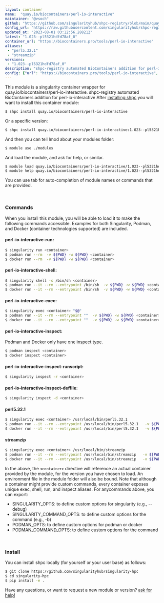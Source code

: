 ```yaml
---
layout: container
name:  "quay.io/biocontainers/perl-io-interactive"
maintainer: "@vsoch"
github: "https://github.com/singularityhub/shpc-registry/blob/main/quay.io/biocontainers/perl-io-interactive/container.yaml"
config_url: "https://raw.githubusercontent.com/singularityhub/shpc-registry/main/quay.io/biocontainers/perl-io-interactive/container.yaml"
updated_at: "2023-08-01 03:12:56.288212"
latest: "1.023--pl5321hdfd78af_0"
container_url: "https://biocontainers.pro/tools/perl-io-interactive"
aliases:
 - "perl5.32.1"
 - "streamzip"
versions:
 - "1.023--pl5321hdfd78af_0"
description: "shpc-registry automated BioContainers addition for perl-io-interactive"
config: {"url": "https://biocontainers.pro/tools/perl-io-interactive", "maintainer": "@vsoch", "description": "shpc-registry automated BioContainers addition for perl-io-interactive", "latest": {"1.023--pl5321hdfd78af_0": "sha256:ec3636f462521e8d85205ff1b41983245844ef66f4fc285d38618a56b05b06d9"}, "tags": {"1.023--pl5321hdfd78af_0": "sha256:ec3636f462521e8d85205ff1b41983245844ef66f4fc285d38618a56b05b06d9"}, "docker": "quay.io/biocontainers/perl-io-interactive", "aliases": {"perl5.32.1": "/usr/local/bin/perl5.32.1", "streamzip": "/usr/local/bin/streamzip"}}
---
```


This module is a singularity container wrapper for quay.io/biocontainers/perl-io-interactive.
shpc-registry automated BioContainers addition for perl-io-interactive
After [installing shpc](#install) you will want to install this container module:


```bash
$ shpc install quay.io/biocontainers/perl-io-interactive
```

Or a specific version:

```bash
$ shpc install quay.io/biocontainers/perl-io-interactive:1.023--pl5321hdfd78af_0
```

And then you can tell lmod about your modules folder:

```bash
$ module use ./modules
```

And load the module, and ask for help, or similar.

```bash
$ module load quay.io/biocontainers/perl-io-interactive/1.023--pl5321hdfd78af_0
$ module help quay.io/biocontainers/perl-io-interactive/1.023--pl5321hdfd78af_0
```

You can use tab for auto-completion of module names or commands that are provided.

<br>

### Commands

When you install this module, you will be able to load it to make the following commands accessible.
Examples for both Singularity, Podman, and Docker (container technologies supported) are included.

#### perl-io-interactive-run:

```bash
$ singularity run <container>
$ podman run --rm  -v ${PWD} -w ${PWD} <container>
$ docker run --rm  -v ${PWD} -w ${PWD} <container>
```

#### perl-io-interactive-shell:

```bash
$ singularity shell -s /bin/sh <container>
$ podman run --it --rm --entrypoint /bin/sh  -v ${PWD} -w ${PWD} <container>
$ docker run --it --rm --entrypoint /bin/sh  -v ${PWD} -w ${PWD} <container>
```

#### perl-io-interactive-exec:

```bash
$ singularity exec <container> "$@"
$ podman run --it --rm --entrypoint ""  -v ${PWD} -w ${PWD} <container> "$@"
$ docker run --it --rm --entrypoint ""  -v ${PWD} -w ${PWD} <container> "$@"
```

#### perl-io-interactive-inspect:

Podman and Docker only have one inspect type.

```bash
$ podman inspect <container>
$ docker inspect <container>
```

#### perl-io-interactive-inspect-runscript:

```bash
$ singularity inspect -r <container>
```

#### perl-io-interactive-inspect-deffile:

```bash
$ singularity inspect -d <container>
```


#### perl5.32.1

```bash
$ singularity exec <container> /usr/local/bin/perl5.32.1
$ podman run --it --rm --entrypoint /usr/local/bin/perl5.32.1   -v ${PWD} -w ${PWD} <container> -c " $@"
$ docker run --it --rm --entrypoint /usr/local/bin/perl5.32.1   -v ${PWD} -w ${PWD} <container> -c " $@"
```


#### streamzip

```bash
$ singularity exec <container> /usr/local/bin/streamzip
$ podman run --it --rm --entrypoint /usr/local/bin/streamzip   -v ${PWD} -w ${PWD} <container> -c " $@"
$ docker run --it --rm --entrypoint /usr/local/bin/streamzip   -v ${PWD} -w ${PWD} <container> -c " $@"
```



In the above, the `<container>` directive will reference an actual container provided
by the module, for the version you have chosen to load. An environment file in the
module folder will also be bound. Note that although a container
might provide custom commands, every container exposes unique exec, shell, run, and
inspect aliases. For anycommands above, you can export:

 - SINGULARITY_OPTS: to define custom options for singularity (e.g., --debug)
 - SINGULARITY_COMMAND_OPTS: to define custom options for the command (e.g., -b)
 - PODMAN_OPTS: to define custom options for podman or docker
 - PODMAN_COMMAND_OPTS: to define custom options for the command

<br>

### Install

You can install shpc locally (for yourself or your user base) as follows:

```bash
$ git clone https://github.com/singularityhub/singularity-hpc
$ cd singularity-hpc
$ pip install -e .
```

Have any questions, or want to request a new module or version? [ask for help!](https://github.com/singularityhub/singularity-hpc/issues)